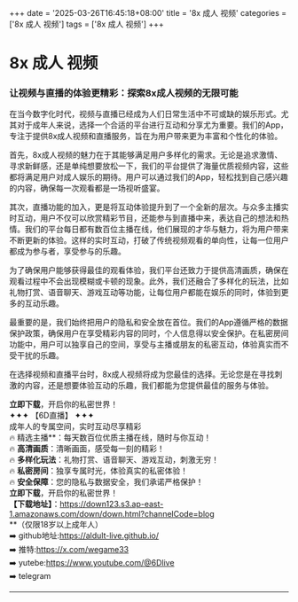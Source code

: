 +++
date = '2025-03-26T16:45:18+08:00'
title = '8x 成人 视频'
categories = ['8x 成人 视频']
tags = ['8x 成人 视频']
+++

# 8x 成人 视频

### 让视频与直播的体验更精彩：探索8x成人视频的无限可能

在当今数字化时代，视频与直播已经成为人们日常生活中不可或缺的娱乐形式。尤其对于成年人来说，选择一个合适的平台进行互动和分享尤为重要。我们的App，专注于提供8x成人视频和直播服务，旨在为用户带来更为丰富和个性化的体验。

首先，8x成人视频的魅力在于其能够满足用户多样化的需求。无论是追求激情、寻求新鲜感，还是单纯想要放松一下，我们的平台提供了海量优质视频内容，这些都将满足用户对成人娱乐的期待。用户可以通过我们的App，轻松找到自己感兴趣的内容，确保每一次观看都是一场视听盛宴。

其次，直播功能的加入，更是将互动体验提升到了一个全新的层次。与众多主播实时互动，用户不仅可以欣赏精彩节目，还能参与到直播中来，表达自己的想法和热情。我们的平台每日都有数百位主播在线，他们展现的才华与魅力，将为用户带来不断更新的体验。这样的实时互动，打破了传统视频观看的单向性，让每一位用户都成为参与者，享受参与的乐趣。

为了确保用户能够获得最佳的观看体验，我们平台还致力于提供高清画质，确保在观看过程中不会出现模糊或卡顿的现象。此外，我们还融合了多样化的玩法，比如礼物打赏、语音聊天、游戏互动等功能，让每位用户都能在娱乐的同时，体验到更多的互动乐趣。

最重要的是，我们始终把用户的隐私和安全放在首位。我们的App遵循严格的数据保护政策，确保用户在享受精彩内容的同时，个人信息得以安全保护。在私密房间功能中，用户可以独享自己的空间，享受与主播或朋友的私密互动，体验真实而不受干扰的乐趣。

在选择视频和直播平台时，8x成人视频将成为您最佳的选择。无论您是在寻找刺激的内容，还是想要体验互动的乐趣，我们都能为您提供最佳的服务与体验。

**立即下载**，开启你的私密世界！  
✦✦✦ 【6D直播】 ✦✦✦  
成年人的专属空间，实时互动尽享精彩  
🔥 精选主播**：每天数百位优质主播在线，随时与你互动！  
🔥 **高清画质**：清晰画面，感受每一刻的精彩！  
🔥 **多样化玩法**：礼物打赏、语音聊天、游戏互动，刺激无穷！  
🔥 **私密房间**：独享专属时光，体验真实的私密体验！  
🔥 **安全保障**：您的隐私与数据安全，我们承诺严格保护！  
**立即下载**，开启你的私密世界！  
**【下载地址】**：https://down123.s3.ap-east-1.amazonaws.com/down/down.html?channelCode=blog  
**（仅限18岁以上成年人）  
➡️ github地址:https://aldult-live.github.io/  
➡️ 推特:https://x.com/wegame33  
➡️ yutebe:https://www.youtube.com/@6Dlive  
➡️ telegram

---
